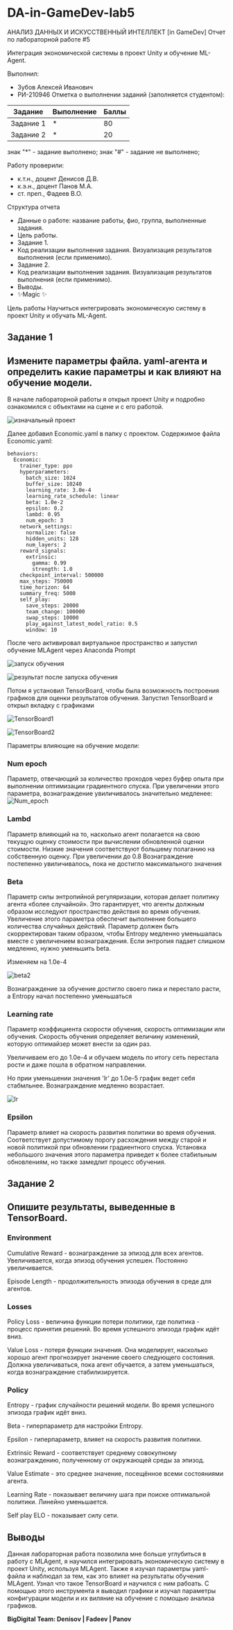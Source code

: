 # DA-in-GameDev-lab5
АНАЛИЗ ДАННЫХ И ИСКУССТВЕННЫЙ ИНТЕЛЛЕКТ [in GameDev]
Отчет по лабораторной работе #5

Интеграция экономической системы в проект Unity и обучение ML-Agent.

Выполнил:
- Зубов Алексей Иванович
- РИ-210946 
Отметка о выполнении заданий (заполняется студентом):

| Задание | Выполнение | Баллы |
| ------ | ------ | ------ |
| Задание 1 | * | 80 |
| Задание 2 | * | 20 |


знак "*" - задание выполнено; знак "#" - задание не выполнено;

Работу проверили:
- к.т.н., доцент Денисов Д.В.
- к.э.н., доцент Панов М.А.
- ст. преп., Фадеев В.О.

Структура отчета

- Данные о работе: название работы, фио, группа, выполненные задания.
- Цель работы.
- Задание 1.
- Код реализации выполнения задания. Визуализация результатов выполнения (если применимо).
- Задание 2.
- Код реализации выполнения задания. Визуализация результатов выполнения (если применимо).
- Выводы.
- ✨Magic ✨


Цель работы
Научиться интегрировать экономическую систему в проект Unity и обучать ML-Agent.

## Задание 1
## Измените параметры файла. yaml-агента и определить какие параметры и как влияют на обучение модели.

В начале лабораторной работы я открыл проект Unity и подробно ознакомился с объектами на сцене и с его работой.

 ![изначальный проект](https://user-images.githubusercontent.com/49406824/205310370-c03c1754-1a50-41f5-9ae9-096d21a5f95e.png)

Далее добавил Economic.yaml в папку с проектом. Содержимое файла Economic.yaml:

    behaviors:
      Economic:
        trainer_type: ppo
        hyperparameters:
          batch_size: 1024
          buffer_size: 10240
          learning_rate: 3.0e-4
          learning_rate_schedule: linear
          beta: 1.0e-2
          epsilon: 0.2
          lambd: 0.95
          num_epoch: 3      
        network_settings:
          normalize: false
          hidden_units: 128
          num_layers: 2
        reward_signals:
          extrinsic:
            gamma: 0.99
            strength: 1.0
        checkpoint_interval: 500000
        max_steps: 750000
        time_horizon: 64
        summary_freq: 5000
        self_play:
          save_steps: 20000
          team_change: 100000
          swap_steps: 10000
          play_against_latest_model_ratio: 0.5
          window: 10

После чего активировал виртуальное пространство и запустил обучение MLAgent через Anaconda Prompt

![запуск обучения](https://user-images.githubusercontent.com/49406824/205312117-3a0d3e0b-f5bf-4954-811d-b40c0aac1947.png)

![результат после запуска обучения](https://user-images.githubusercontent.com/49406824/205312137-97c7076e-c952-4698-ab25-cfdea634e9a8.png)

Потом я установил TensorBoard, чтобы была возможность построения графиков для оценки результатов обучения.
Запустил TensorBoard и открыл вкладку с графиками

![TensorBoard1](https://user-images.githubusercontent.com/49406824/205313280-106d56fb-8212-43e2-a13d-f85f1ba23003.png)

![TensorBoard2](https://user-images.githubusercontent.com/49406824/205313312-30da1a35-e3db-4fee-85a3-b093224c52cb.png)

Параметры влияющие на обучение модели:

### Num epoch
 Параметр, отвечающий за количество проходов через буфер опыта при выполнении оптимизации градиентного спуска. При увеличении этого 
параметра, вознаграждение увиличивалось значительно медленее:
![Num_epoch](https://user-images.githubusercontent.com/49406824/205356710-793b0d9e-8cc5-4fd4-831c-45998d816bd1.png)

### Lambd
 Параметр влияющий на то, насколько агент полагается на свою текущую оценку стоимости при вычислении обновленной оценки стоимости. Низкие 
 значения соответствуют большему полаганию на собственную оценку.
 При увеличении до 0.8 Вознаграждение постепенно увиличивалось, пока не достигло максимального значения

### Beta  
Параметр силы энтропийной регуляризации, которая делает политику агента «более случайной». Это гарантирует, что агенты должным образом исследуют
пространство действия во время обучения. Увеличение этого параметра обеспечит выполнение большего количества случайных действий. Параметр должен 
быть скорректирован таким образом, чтобы Entropy медленно уменьшалась вместе с увеличением вознаграждения. Если энтропия падает слишком медленно, 
нужно уменьшить beta.


Изменяем на 1.0e-4


![beta2](https://user-images.githubusercontent.com/49406824/205357584-326fd47e-6da3-49e0-84db-d21578298a4b.png)

Вознаграждение за обучение достигло своего пика и перестало расти, а Entropy начал постепенно уменьшаться 

### Learning rate
Параметр коэффициента скорости обучения, скорость оптимизации или обучения. Скорость обучения определяет величину изменений, которую оптимайзер может внести 
за один раз. 

Увеличиваем его до 1.0e-4 и обучаем модель по итогу сеть перестала рости и даже пошла в обратном направлении.

Но прии уменьшении значения 'lr' до 1.0e-5 график ведет себя стабмльнее. Вознаграждение медленно возрастает.


![lr](https://user-images.githubusercontent.com/49406824/205358779-aee6803d-4ee6-4979-9dc8-c984d8433f06.png)

### Epsilon
Параметр влияет на скорость развития политики во время обучения. Соответствует допустимому порогу расхождения между старой и новой политикой при 
обновлении градиентного спуска. Установка небольшого значения этого параметра приведет к более стабильным обновлениям, но также замедлит процесс обучения.

## Задание 2
## Опишите результаты, выведенные в TensorBoard.

### Environment
Cumulative Reward - вознагрaждение зa эпизод для всeх агентов. Увеличивается, когда эпизод обучения успeшен. Постоянно увеличивaется.

Episode Length - продолжительность эпизода обучения в среде для агентов.

### Losses
Policy Loss - величина функции потери политики, где политика - процесс принятия решений. Во время успешного эпизода график идёт вниз.

Value Loss - потеря функции значения. Она моделирует, насколько хорошо агент прогнозирует значение своего следующего состояния. Должна увеличиваться, пока агент обучается, а затем уменьшаться, когда вознаграждение стабилизируется.

### Policy
Entropy - график случайности решений модели. Во время успешного эпизода график идёт вниз.

Beta - гиперпараметр для настройки Entropy.

Epsilon - гиперпараметр, влияет на скорость развития политики.

Extrinsic Reward - соответствует среднему совокупному вознаграждению, полученному от окружающей среды за эпизод.

Value Estimate - это среднее значение, посещённое всеми состояниями агента. 

Learning Rate - показывает величину шага при поиске оптимальной политики.  Линейно уменьшается.

Self play
ELO - показывает силу сети.

## Выводы


Данная лабораторная работа позволила мне больше углубиться в работу с MLAgent, я научился интегрировать экономическую систему в проект Unity, 
используя MLAgent. Также я изучал параметры yaml-файла и наблюдал за тем, как это влияет на результаты обучения MLAgent. Узнал что такое 
TensorBoard и научился с ним рабоать. С помощью этого инструмента я выводил графики и изучал параметры конфигурации модели и их виляние на 
обучение с помощью анализа графиков. 




**BigDigital Team: Denisov | Fadeev | Panov**
